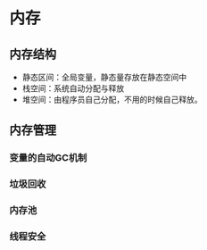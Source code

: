 # 内存

## 内存结构
- 静态区间：全局变量，静态量存放在静态空间中
- 栈空间：系统自动分配与释放
- 堆空间：由程序员自己分配，不用的时候自己释放。

## 内存管理
### 变量的自动GC机制

### 垃圾回收

### 内存池

### 线程安全